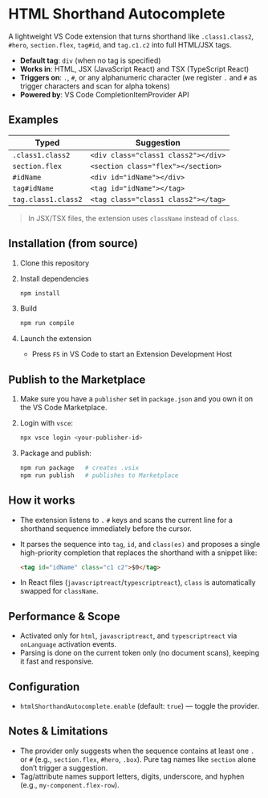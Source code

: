 # HTML Shorthand Autocomplete

A lightweight VS Code extension that turns shorthand like `.class1.class2`, `#hero`, `section.flex`, `tag#id`, and `tag.c1.c2` into full HTML/JSX tags.

- **Default tag**: `div` (when no tag is specified)
- **Works in**: HTML, JSX (JavaScript React) and TSX (TypeScript React)
- **Triggers on**: `.`, `#`, or any alphanumeric character (we register `.` and `#` as trigger characters and scan for alpha tokens)
- **Powered by**: VS Code CompletionItemProvider API

## Examples

| Typed               | Suggestion                          |
| ------------------- | ----------------------------------- |
| `.class1.class2`    | `<div class="class1 class2"></div>` |
| `section.flex`      | `<section class="flex"></section>`  |
| `#idName`           | `<div id="idName"></div>`           |
| `tag#idName`        | `<tag id="idName"></tag>`           |
| `tag.class1.class2` | `<tag class="class1 class2"></tag>` |

> In JSX/TSX files, the extension uses `className` instead of `class`.

## Installation (from source)

1. Clone this repository
2. Install dependencies

   ```bash
   npm install
   ```

3. Build

   ```bash
   npm run compile
   ```

4. Launch the extension
   - Press `F5` in VS Code to start an Extension Development Host

## Publish to the Marketplace

1. Make sure you have a `publisher` set in `package.json` and you own it on the VS Code Marketplace.
2. Login with `vsce`:

   ```bash
   npx vsce login <your-publisher-id>
   ```

3. Package and publish:

   ```bash
   npm run package   # creates .vsix
   npm run publish   # publishes to Marketplace
   ```

## How it works

- The extension listens to `.` `#` keys and scans the current line for a shorthand sequence immediately before the cursor.
- It parses the sequence into `tag`, `id`, and `class(es)` and proposes a single high-priority completion that replaces the shorthand with a snippet like:

  ```html
  <tag id="idName" class="c1 c2">$0</tag>
  ```

- In React files (`javascriptreact`/`typescriptreact`), `class` is automatically swapped for `className`.

## Performance & Scope

- Activated only for `html`, `javascriptreact`, and `typescriptreact` via `onLanguage` activation events.
- Parsing is done on the current token only (no document scans), keeping it fast and responsive.

## Configuration

- `htmlShorthandAutocomplete.enable` (default: `true`) — toggle the provider.

## Notes & Limitations

- The provider only suggests when the sequence contains at least one `.` or `#` (e.g., `section.flex`, `#hero`, `.box`). Pure tag names like `section` alone don’t trigger a suggestion.
- Tag/attribute names support letters, digits, underscore, and hyphen (e.g., `my-component.flex-row`).
